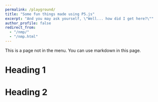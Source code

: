 ```yaml
---
permalink: /playground/
title: "Some fun things made using P5.js"
excerpt: "And you may ask yourself, \"Well... how did I get here?\""
author_profile: false
redirect_from: 
  - "/nmp/"
  - "/nmp.html"
---
```


This is a page not in the menu. You can use markdown in this page.

Heading 1
======

Heading 2
======
